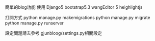 簡單的blog功能
使用
Django5
bootstrap5.3
wangEditor 5
heighlightjs


打開方式
python manage.py makemigrations
python manage.py migrate  
python manage.py runserver

設定問題請去參考
gjunbloog/settings.py相關設定